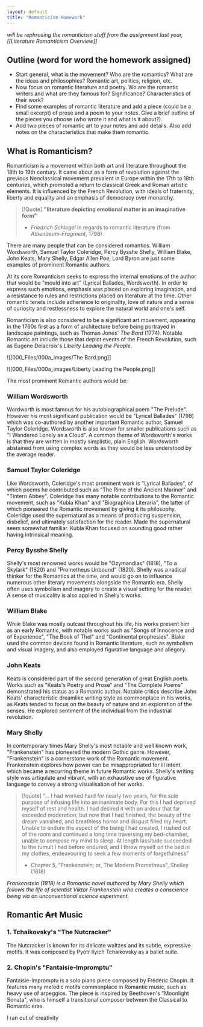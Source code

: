 ```yaml
---
layout: default
title: "Romanticism Homework"
---
```


*will be rephrasing the romanticism stuff from the assignment last year, [[Literature Romanticism Overview]]*

## Outline (word for word the homework assigned)
- Start general, what is the movement? Who are the romantics? What are the ideas and philosophies? Romantic art, politics, religion, etc.
- Now focus on romantic literature and poetry. Wo are the romantic writers and what are they famous for? Significance? Characteristics of their work?
- Find some examples of romantic literature and add a piece (could be a small excerpt) of prose and a poem to your notes. Give a brief outline of the pieces you choose (who wrote it and what is it about?).
- Add two pieces of romantic art to your notes and add details. Also add notes on the characteristics that make them romantic.

## What is Romanticism?

Romanticism is a movement within both art and literature throughout the 18th to 19th century. It came about as a form of revolution against the previous Neoclassical movement prevalent in Europe within the 17th to 18th centuries, which promoted a return to classical Greek and Roman artistic elements. It is influenced by the French Revolution, with ideals of fraternity, liberty and equality and an emphasis of democracy over monarchy.

> [!Quote]
> **"literature depicting emotional matter in an imaginative form"**
> - *Friedrich Schlegel* in regards to romantic literature (from *Athenäeum-Fragment*, 1798)

There are many people that can be considered romantics. William Wordsworth, Samuel Taylor Coleridge, Percy Bysshe Shelly, William Blake, John Keats, Mary Shelly, Edgar Allen Poe, Lord Byron are just some examples of prominent Romantic authors. 

At its core Romanticism seeks to express the internal emotions of the author that would be "mould into art" (Lyrical Ballades, Wordsworth). In order to express such emotions, emphasis was placed on exploring imagination, and a resistance to rules and restrictions placed on literature at the time. Other romantic tenets include adherence to originality, love of nature and a sense of curiosity and restlessness to explore the natural world and one's self.

Romanticism is also considered to be a significant art movement, appearing in the 1760s first as a form of architecture before being portrayed in landscape paintings, such as Thomas Jones' *The Bard* (1774). Notable Romantic art include those that depict events of the French Revolution, such as Eugène Delacroix's *Liberty Leading the People*. 

![[000_Files/000a_images/The Bard.png]]

![[000_Files/000a_images/Liberty Leading the People.png]]

The most prominent Romantic authors would be:
### William Wordsworth
Wordworth is most famous for his autobiographical poem "The Prelude". However his most significant publication would be "Lyrical Ballades" (1798) which was co-authored by another important Romantic author, Samuel Taylor Coleridge. Wordsworth is also known for smaller publications such as "I Wandered Lonely as a Cloud". A common theme of Wordsworth's works is that they are written in mostly simplistic, plain English. Wordsworth abstained from using complex words as they would be less understood by the average reader.

### Samuel Taylor Coleridge
Like Wordsworth, Coleridge's most prominent work is "Lyrical Ballades", of which poems he contributed such as "The Rime of the Ancient Mariner" and "Tintern Abbey". Coleridge has many notable contributions to the Romantic movement, such as "Kubla Khan" and "Biographica Literaria", the latter of which pioneered the Romantic movement by giving it its philosophy. Coleridge used the supernatural as a means of producing suspension, disbelief, and ultimately satisfaction for the reader. Made the supernatural seem somewhat familiar. Kubla Khan focused on sounding good rather having intrinsical meaning.

### Percy Bysshe Shelly 
Shelly's most renowned works would be "Ozymandias" (1818), "To a Skylark" (1820) and "Prometheus Unbound" (1820). Shelly was a radical thinker for the Romantics at the time, and would go on to influence numerous other literary movements alongside the Romantic era. Shelly often uses symbolism and imagery to create a visual setting for the reader. A sense of musicality is  also applied in Shelly's  works.

### William Blake
While Blake was mostly outcast throughout his life, his works present him as an early Romantic, with notable works such as "Songs of Innocence and of Experience", "The Book of Thel" and "Continental prophesies". Blake used the common devices found in Romantic literature, such as symbolism and visual imagery, and also employed figurative language and allegory.

### John Keats
Keats is considered part of the second generation of great English poets. Works such as "Keats's Poetry and Prose" and "The Complete Poems" demonstrated his status as a Romantic author. Notable critics describe John Keats' characteristic dreamlike writing style as commonplace in his works, as Keats tended to focus on the beauty of nature and an exploration of the senses. He explored sentiment of the individual from the industrial revolution.

### Mary Shelly
In contemporary times Mary Shelly's most notable and well known work, "Frankenstein" has pioneered the modern Gothic genre. However, "Frankenstein" is a cornerstone work of the Romantic movement. Frankenstein explores how power can be misappropriated for ill intent, which became a recurring theme in future Romantic works. Shelly's writing style was artiqulate and vibrant, with an exhaustive use of figurative language to convey a strong visualisation of her works.


> [!quote] 
> “… I had worked hard for nearly two years, for the sole purpose of infusing life into an inanimate body. For this I had deprived myself of rest and health. I had desired it with an ardour that far exceeded moderation; but now that I had finished, the beauty of the dream vanished, and breathless horror and disgust filled my heart. Unable to endure the aspect of the being I had created, I rushed out of the room and continued a long time traversing my bed-chamber, unable to compose my mind to sleep. At length lassitude succeeded to the tumult I had before endured, and I threw myself on the bed in my clothes, endeavouring to seek a few moments of forgetfulness”
> - Chapter 5, "Frankenstein; or, The Modern Prometheus", Shelley (1818)

*Frankenstein (1818) is a Romantic novel authored by Mary Shelly which follows the life of scientist Viktor Frankenstein who creates a conscience being via an unconventional science experiment.*

## Romantic ~~Art~~ Music

### 1. Tchaikovsky's "The Nutcracker"
The Nutcracker is known for its delicate waltzes and its subtle, expressive motifs. It was composed by Pyotr Ilyich Tchaikovsky as a ballet suite. 

### 2. Chopin's "Fantaisie-Impromptu"
Fantaisie-Impromptu is a solo piano piece composed  by Frédéric Chopin. It features many melodic motifs commonplace in Romantic music, such as heavy use of arpeggios. The piece is inspired by Beethoven's "Moonlight Sonata", who is himself a transitional composer between the Classical to Romantic eras. 

I ran out of creativity

